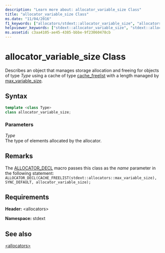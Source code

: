 ```yaml
---
description: "Learn more about: allocator_variable_size Class"
title: "allocator_variable_size Class"
ms.date: "11/04/2016"
f1_keywords: ["allocators/stdext::allocator_variable_size", "allocators/stdext::allocators::allocator_variable_size", "stdext::allocators::allocator_variable_size"]
helpviewer_keywords: ["stdext::allocator_variable_size", "stdext::allocators [C++], allocator_variable_size"]
ms.assetid: c3aa4105-ae45-4385-bbbe-9f23060478cb
---
```

# allocator_variable_size Class

Describes an object that manages storage allocation and freeing for objects of type *Type* using a cache of type [cache_freelist](cache-freelist-class.md) with a length managed by [max_variable_size](max-variable-size-class.md).

## Syntax

```cpp
template <class Type>
class allocator_variable_size;
```

### Parameters

*Type*\
The type of elements allocated by the allocator.

## Remarks

The [ALLOCATOR_DECL](allocators-functions.md#allocator_decl) macro passes this class as the *name* parameter in the following statement: `ALLOCATOR_DECL(CACHE_FREELIST(stdext::allocators::max_variable_size), SYNC_DEFAULT, allocator_variable_size);`

## Requirements

**Header:** \<allocators>

**Namespace:** stdext

## See also

[\<allocators>](allocators-header.md)
